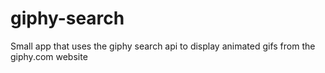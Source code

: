 # giphy-search
Small app that uses the giphy search api to display animated gifs from the giphy.com website
